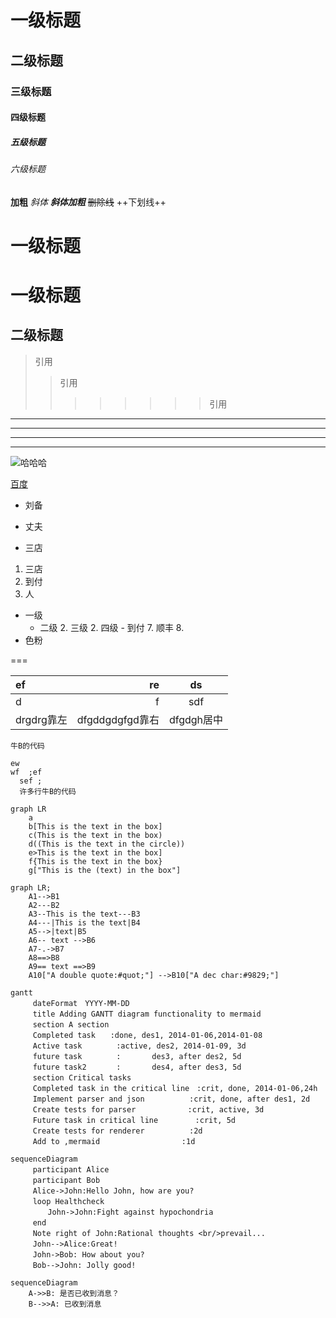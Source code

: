 # 一级标题
## 二级标题
### 三级标题
#### 四级标题
##### 五级标题
###### 六级标题

**加粗**
*斜体*
***斜体加粗***
~~删除线~~
++下划线++


一级标题
====
一级标题
=
二级标题
---------------

>引用
>>引用
>>>>>>>>引用

---
***
*************
--------

![哈哈哈](https://b-ssl.duitang.com/uploads/item/201611/12/20161112143109_kGjWM.jpeg "aaaaaaaa")

[百度](www.baidu.com "也一样")
- 刘备
+ 丈夫
* 三店
1. 三店
2. 到付
3. 人
- 一级
  - 二级
     2. 三级
        2. 四级
          - 到付
            7. 顺丰
            8. 
- 色粉

===

ef|re|ds 
:---|---:|:---:
d |f |sdf
drgdrg靠左 |dfgddgdgfgd靠右|dfgdgh居中

`牛B的代码`

```
ew 
wf  ;ef 
  sef ;
  许多行牛B的代码
```

```mermaid
graph LR
    a
    b[This is the text in the box]
    c(This is the text in the box)
    d((This is the text in the circle))
    e>This is the text in the box]
    f{This is the text in the box}
    g["This is the (text) in the box"]
```

```mermaid
graph LR;
    A1-->B1
    A2---B2
    A3--This is the text---B3
    A4---|This is the text|B4
    A5-->|text|B5
    A6-- text -->B6
    A7-.->B7
    A8==>B8
    A9== text ==>B9
    A10["A double quote:#quot;"] -->B10["A dec char:#9829;"]
```
```mermaid
gantt
　　　dateFormat　YYYY-MM-DD
　　　title Adding GANTT diagram functionality to mermaid
　　　section A section
　　　Completed task　　:done, des1, 2014-01-06,2014-01-08
　　　Active task 　　　　:active, des2, 2014-01-09, 3d
　　　future task 　　　　:　　　  des3, after des2, 5d
　　　future task2　　　　:　　　  des4, after des3, 5d
　　　section Critical tasks
　　　Completed task in the critical line　:crit, done, 2014-01-06,24h
　　　Implement parser and json　　　　　　:crit, done, after des1, 2d
　　　Create tests for parser　　　　　　　:crit, active, 3d
　　　Future task in critical line　　　　　:crit, 5d
　　　Create tests for renderer　　　　　　:2d
　　　Add to ,mermaid　　　　　　　　　　　:1d
```

```mermaid
sequenceDiagram
　　　participant Alice
　　　participant Bob
　　　Alice->John:Hello John, how are you?
　　　loop Healthcheck
　　　　　John->John:Fight against hypochondria
　　　end
　　　Note right of John:Rational thoughts <br/>prevail...
　　　John-->Alice:Great!
　　　John->Bob: How about you?
　　　Bob-->John: Jolly good!

```

```mermaid
sequenceDiagram
    A->>B: 是否已收到消息？
    B-->>A: 已收到消息
```

